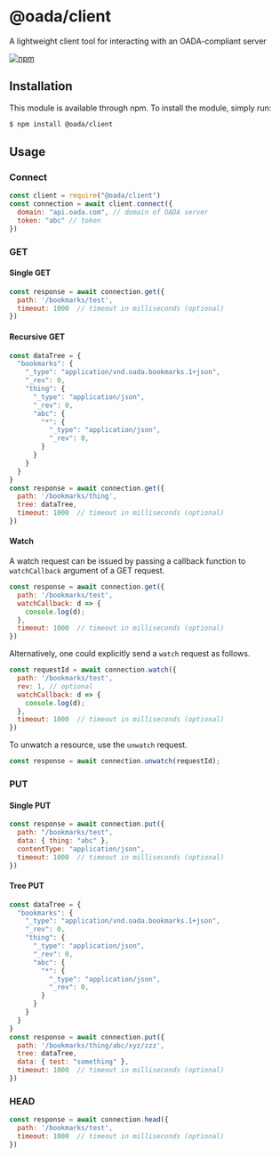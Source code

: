 # @oada/client

A lightweight client tool for interacting with an OADA-compliant server

[![npm](https://img.shields.io/npm/v/@oada/client)](https://www.npmjs.com/package/@oada/client)

## Installation

This module is available through npm. To install the module, simply run:

```bash
$ npm install @oada/client
```

## Usage

### Connect

```javascript
const client = require("@oada/client")
const connection = await client.connect({
  domain: "api.oada.com", // domain of OADA server
  token: "abc" // token
})
```

### GET

#### Single GET

```javascript
const response = await connection.get({
  path: '/bookmarks/test',
  timeout: 1000  // timeout in milliseconds (optional)
})
```

#### Recursive GET

``` javascript
const dataTree = {
  "bookmarks": {
    "_type": "application/vnd.oada.bookmarks.1+json",
    "_rev": 0,
    "thing": {
      "_type": "application/json",
      "_rev": 0,
      "abc": {
        "*": {
          "_type": "application/json",
      	  "_rev": 0,
        }
      }
    }
  }
}
const response = await connection.get({
  path: '/bookmarks/thing',
  tree: dataTree,
  timeout: 1000  // timeout in milliseconds (optional)
})
```

#### Watch

A watch request can be issued by passing a callback function to `watchCallback` argument of a GET request.
```javascript
const response = await connection.get({
  path: '/bookmarks/test',
  watchCallback: d => {
    console.log(d);
  },
  timeout: 1000  // timeout in milliseconds (optional)
})
```

Alternatively, one could explicitly send a `watch` request as follows.
```javascript
const requestId = await connection.watch({
  path: '/bookmarks/test',
  rev: 1, // optional
  watchCallback: d => {
    console.log(d);
  },
  timeout: 1000  // timeout in milliseconds (optional)
})
```

To unwatch a resource, use the `unwatch` request.
```javascript
const response = await connection.unwatch(requestId);
```

### PUT

#### Single PUT

```javascript
const response = await connection.put({
  path: "/bookmarks/test",
  data: { thing: "abc" },
  contentType: "application/json",
  timeout: 1000  // timeout in milliseconds (optional)
})
```

#### Tree PUT

``` javascript
const dataTree = {
  "bookmarks": {
    "_type": "application/vnd.oada.bookmarks.1+json",
    "_rev": 0,
    "thing": {
      "_type": "application/json",
      "_rev": 0,
      "abc": {
        "*": {
          "_type": "application/json",
      	  "_rev": 0,
        }
      }
    }
  }
}
const response = await connection.put({
  path: '/bookmarks/thing/abc/xyz/zzz',
  tree: dataTree,
  data: { test: "something" },
  timeout: 1000  // timeout in milliseconds (optional)
})
```

### HEAD

```javascript
const response = await connection.head({
  path: '/bookmarks/test',
  timeout: 1000  // timeout in milliseconds (optional)
})
```
